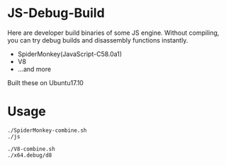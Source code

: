 # JS-Debug-Build
Here are developer build binaries of some JS engine.
Without compiling, you can try debug builds and disassembly functions instantly.
* SpiderMonkey(JavaScript-C58.0a1)
* V8
* ...and more

Built these on Ubuntu17.10
# Usage
```
./SpiderMonkey-combine.sh
./js
```
```
./V8-combine.sh
./x64.debug/d8
